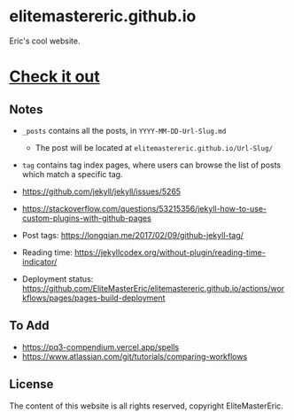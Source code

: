 # elitemastereric.github.io

Eric's cool website.

# [Check it out](https://elitemastereric.github.io/)

## Notes

- `_posts` contains all the posts, in `YYYY-MM-DD-Url-Slug.md`
    - The post will be located at `elitemastereric.github.io/Url-Slug/`
- `tag` contains tag index pages, where users can browse the list of posts which match a specific tag.

- https://github.com/jekyll/jekyll/issues/5265
- https://stackoverflow.com/questions/53215356/jekyll-how-to-use-custom-plugins-with-github-pages
- Post tags: https://longqian.me/2017/02/09/github-jekyll-tag/
- Reading time: https://jekyllcodex.org/without-plugin/reading-time-indicator/
- Deployment status: https://github.com/EliteMasterEric/elitemastereric.github.io/actions/workflows/pages/pages-build-deployment

## To Add

- https://pq3-compendium.vercel.app/spells
- https://www.atlassian.com/git/tutorials/comparing-workflows

## License

The content of this website is all rights reserved, copyright EliteMasterEric.
